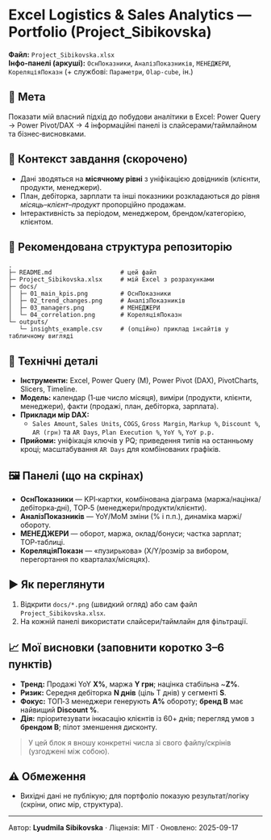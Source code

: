 # Excel Logistics & Sales Analytics — Portfolio (Project_Sibikovska)

**Файл:** `Project_Sibikovska.xlsx`  
**Інфо‑панелі (аркуші):** `ОснПоказники`, `АналізПоказників`, `МЕНЕДЖЕРИ`, `КореляціяПоказн` (+ службові: `Параметри`, `Olap-cube`, ін.)

## 🎯 Мета
Показати мій власний підхід до побудови аналітики в Excel: Power Query → Power Pivot/DAX → 4 інформаційні панелі із слайсерами/таймлайном та бізнес‑висновками.

## 🧠 Контекст завдання (скорочено)
- Дані зводяться на **місячному рівні** з уніфікацією довідників (клієнти, продукти, менеджери).  
- План, дебіторка, зарплати та інші показники розкладаються до рівня *місяць–клієнт–продукт* пропорційно продажам.  
- Інтерактивність за періодом, менеджером, брендом/категорією, клієнтом.

## 📂 Рекомендована структура репозиторію
```
.
├─ README.md                   # цей файл
├─ Project_Sibikovska.xlsx     # мій Excel з розрахунками
├─ docs/
│  ├─ 01_main_kpis.png         # ОснПоказники
│  ├─ 02_trend_changes.png     # АналізПоказників
│  ├─ 03_managers.png          # МЕНЕДЖЕРИ
│  └─ 04_correlation.png       # КореляціяПоказн
└─ outputs/
   └─ insights_example.csv     # (опційно) приклад інсайтів у табличному вигляді
```

## 🧩 Технічні деталі
- **Інструменти:** Excel, Power Query (M), Power Pivot (DAX), PivotCharts, Slicers, Timeline.
- **Модель:** календар (1‑ше число місяця), виміри (продукти, клієнти, менеджери), факти (продажі, план, дебіторка, зарплата).
- **Приклади мір DAX:** 
  - `Sales Amount`, `Sales Units`, `COGS`, `Gross Margin`, `Markup %`, `Discount %`, `AR (грн)` та `AR Days`, `Plan Execution %`, `YoY %`, `YoY p.p.`
- **Прийоми:** уніфікація ключів у PQ; приведення типів на останньому кроці; масштабування `AR Days` для комбінованих графіків.

## 🖼️ Панелі (що на скрінах)
- **ОснПоказники** — KPI‑картки, комбінована діаграма (маржа/націнка/дебіторка‑дні), TOP‑5 (менеджери/продукти/клієнти).  
- **АналізПоказників** — YoY/MoM зміни (% і п.п.), динаміка маржі/обороту.  
- **МЕНЕДЖЕРИ** — оборот, маржа, оклад/бонуси; частка зарплат; TOP‑таблиці.  
- **КореляціяПоказн** — «пузирькова» (X/Y/розмір за вибором, перегортання по кварталах/місяцях).

## ▶️ Як переглянути
1. Відкрити `docs/*.png` (швидкий огляд) або сам файл `Project_Sibikovska.xlsx`.  
2. На кожній панелі використати слайсери/таймлайн для фільтрації.

## 📈 Мої висновки (заповнити коротко 3–6 пунктів)
- **Тренд:** Продажі YoY **X%**, маржа **Y грн**; націнка стабільна ~**Z%**.  
- **Ризик:** Середня дебіторка **N днів** (ціль T днів) у сегменті **S**.  
- **Фокус:** ТОП‑3 менеджери генерують **A%** обороту; **бренд B** має найвищий **Discount %**.  
- **Дія:** пріоритезувати інкасацію клієнтів із 60+ днів; перегляд умов з **брендом B**; пілот зменшення дисконту.

> У цей блок я вношу конкретні числа зі свого файлу/скрінів (узгоджені між собою).

## ⚠️ Обмеження
- Вихідні дані не публікую; для портфоліо показую результат/логіку (скріни, опис мір, структура).

---
Автор: **Lyudmila Sibikovska** · Ліцензія: MIT · Оновлено: 2025-09-17
